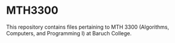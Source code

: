 # MTH3300
This repository contains files pertaining to MTH 3300 (Algorithms, Computers, and Programming I) at Baruch College. 
